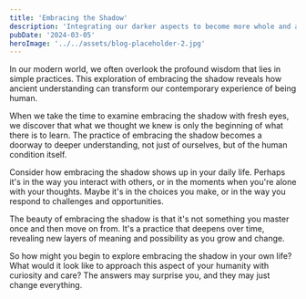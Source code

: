 ```yaml
---
title: 'Embracing the Shadow'
description: 'Integrating our darker aspects to become more whole and authentic'
pubDate: '2024-03-05'
heroImage: '../../assets/blog-placeholder-2.jpg'
---
```


In our modern world, we often overlook the profound wisdom that lies in simple practices. This exploration of embracing the shadow reveals how ancient understanding can transform our contemporary experience of being human.

When we take the time to examine embracing the shadow with fresh eyes, we discover that what we thought we knew is only the beginning of what there is to learn. The practice of embracing the shadow becomes a doorway to deeper understanding, not just of ourselves, but of the human condition itself.

Consider how embracing the shadow shows up in your daily life. Perhaps it's in the way you interact with others, or in the moments when you're alone with your thoughts. Maybe it's in the choices you make, or in the way you respond to challenges and opportunities.

The beauty of embracing the shadow is that it's not something you master once and then move on from. It's a practice that deepens over time, revealing new layers of meaning and possibility as you grow and change.

So how might you begin to explore embracing the shadow in your own life? What would it look like to approach this aspect of your humanity with curiosity and care? The answers may surprise you, and they may just change everything.